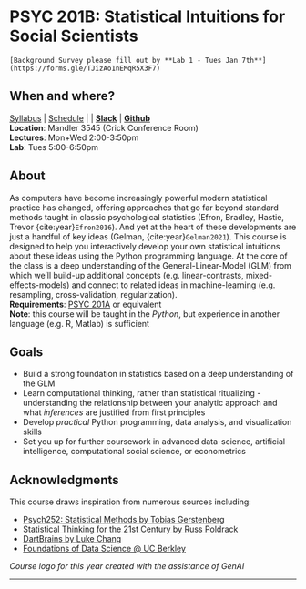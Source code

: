 # PSYC 201B: Statistical Intuitions for Social Scientists

```{attention}
[Background Survey please fill out by **Lab 1 - Tues Jan 7th**](https://forms.gle/TJizAo1nEMqR5X3F7)    
```

## When and where? 
[Syllabus](/pages/syllabus) | [Schedule](/pages/schedule) | | [**Slack**](https://join.slack.com/t/psyc201b/shared_invite/zt-2wld531n4-tGqypNfqkftXdWZZ5vzoyA) | [**Github**](https://github.com/psyc201b)  
**Location**: Mandler 3545 (Crick Conference Room)  
**Lectures**: Mon+Wed 2:00-3:50pm  
**Lab**: Tues 5:00-6:50pm  

## About
As computers have become increasingly powerful modern statistical practice has changed, offering approaches that go far beyond standard methods taught in classic psychological statistics (Efron, Bradley, Hastie, Trevor {cite:year}`Efron2016`). And yet at the heart of these developments are just a handful of key ideas (Gelman, {cite:year}`Gelman2021`). This course is designed to help you interactively develop your own statistical intuitions about these ideas using the Python programming language. At the core of the class is a deep understanding of the General-Linear-Model (GLM) from which we’ll build-up additional concepts (e.g. linear-contrasts, mixed-effects-models) and connect to related ideas in machine-learning (e.g. resampling, cross-validation, regularization).  
**Requirements**: [PSYC 201A](https://canvas.ucsd.edu/courses/58741) or equivalent  
**Note**: this course will be taught in the *Python*, but experience in another language (e.g. R, Matlab) is sufficient

## Goals
- Build a strong foundation in statistics based on a deep understanding of the GLM
- Learn computational thinking, rather than statistical ritualizing - understanding the relationship between your analytic approach and what *inferences* are justified from first principles
- Develop *practical* Python programming, data analysis, and visualization skills
- Set you up for further coursework in advanced data-science, artificial intelligence, computational social science, or econometrics

## Acknowledgments

This course draws inspiration from numerous sources including:
- [Psych252: Statistical Methods by Tobias Gerstenberg](https://psych252.github.io/)
- [Statistical Thinking for the 21st Century by Russ Poldrack](https://statsthinking21.github.io/statsthinking21-core-site/index.html)
- [DartBrains by Luke Chang](https://dartbrains.org/content/intro.html#)
- [Foundations of Data Science @ UC Berkley](https://www.data8.org/fa24/)

*Course logo for this year created with the assistance of GenAI*

---
```{bibliography}
```

<!-- Jupyter cache statistics -->
<!-- ```{nb-exec-table}
``` -->